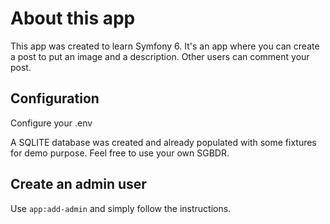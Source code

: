 # About this app
This app was created to learn Symfony 6. It's an app where you can create a post to put an image and a description. Other users can comment your post.

## Configuration
Configure your .env

A SQLITE database was created and already populated with some fixtures for demo purpose. Feel free to use your own SGBDR.

## Create an admin user
Use `app:add-admin` and simply follow the instructions.